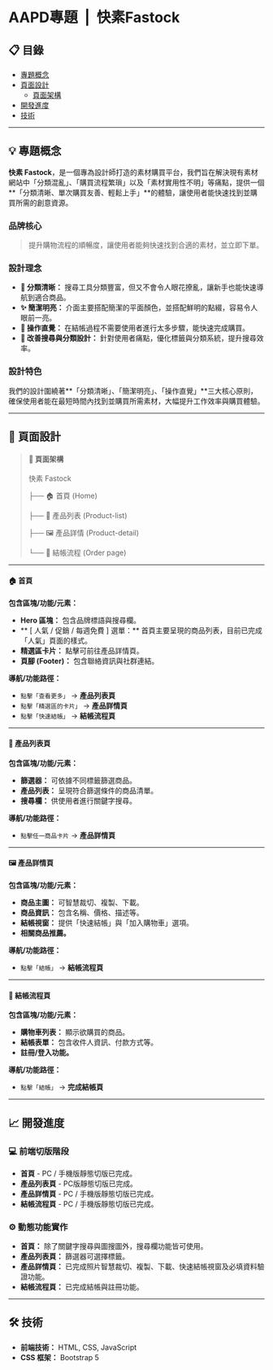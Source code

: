 # AAPD專題&nbsp;&nbsp;|&nbsp;&nbsp;快素Fastock 

## 📋 目錄
* [專題概念](#-專題概念)
* [頁面設計](#-頁面設計)
    * [頁面架構](#-頁面架構)
* [開發進度](#-開發進度)
* [技術](#-技術)

---

## 💡 專題概念

**快素 Fastock**，是一個專為設計師打造的素材購買平台，我們旨在解決現有素材網站中「分類混亂」、「購買流程繁瑣」以及「素材實用性不明」等痛點，提供一個**「分類清晰、單次購買友善、輕鬆上手」**的體驗，讓使用者能快速找到並購買所需的創意資源。

### 品牌核心

>提升購物流程的順暢度，讓使用者能夠快速找到合適的素材，並立即下單。

### 設計理念
* **🧩 分類清晰：** 搜尋工具分類豐富，但又不會令人眼花撩亂，讓新手也能快速導航到適合商品。
* **✨ 簡潔明亮：** 介面主要搭配簡潔的平面顏色，並搭配鮮明的點綴，容易令人眼前一亮。
* **🚀 操作直覺：** 在結帳過程不需要使用者進行太多步驟，能快速完成購買。
* **🎯 改善搜尋與分類設計：** 針對使用者痛點，優化標籤與分類系統，提升搜尋效率。


### 設計特色

我們的設計圍繞著**「分類清晰」、「簡潔明亮」、「操作直覺」**三大核心原則，確保使用者能在最短時間內找到並購買所需素材，大幅提升工作效率與購買體驗。

---

## 🎨 頁面設計

>#### 📄 頁面架構
>快素 Fastock
>
>├── 🏠 首頁 (Home)
>
>├── 📂 產品列表 (Product-list)
>
>├── 🖼️ 產品詳情 (Product-detail)
>
>└── 🛒 結帳流程 (Order page)

---

#### 🏠 首頁
**包含區塊/功能/元素：**
* **Hero 區塊：** 包含品牌標語與搜尋欄。
* ** [ 人氣 / 促銷 / 每週免費 ] 選單：** 首頁主要呈現的商品列表，目前已完成「人氣」頁面的樣式。
* **精選區卡片：** 點擊可前往產品詳情頁。
* **頁腳 (Footer)：** 包含聯絡資訊與社群連結。

**導航/功能路徑：**
* `點擊「查看更多」` → **產品列表頁**
* `點擊「精選區的卡片」` → **產品詳情頁**
* `點擊「快速結帳」` → **結帳流程頁**

---

#### 📂 產品列表頁
**包含區塊/功能/元素：**
* **篩選器：** 可依據不同標籤篩選商品。
* **產品列表：** 呈現符合篩選條件的商品清單。
* **搜尋欄：** 供使用者進行關鍵字搜尋。

**導航/功能路徑：**
* `點擊任一商品卡片` → **產品詳情頁**

---

#### 🖼️ 產品詳情頁
**包含區塊/功能/元素：**
* **商品主圖：** 可智慧裁切、複製、下載。
* **商品資訊：** 包含名稱、價格、描述等。
* **結帳視窗：** 提供「快速結帳」與「加入購物車」選項。
* **相關商品推薦。**

**導航/功能路徑：**
* `點擊「結帳」` → **結帳流程頁**

---

#### 🛒 結帳流程頁
**包含區塊/功能/元素：**
* **購物車列表：** 顯示欲購買的商品。
* **結帳表單：** 包含收件人資訊、付款方式等。
* **註冊/登入功能。**

**導航/功能路徑：**
* `點擊「結帳」` → **完成結帳頁**

---

## 📈 開發進度

### 💻 前端切版階段
* **首頁** - PC / 手機版靜態切版已完成。
* **產品列表頁** - PC版靜態切版已完成。
* **產品詳情頁** - PC / 手機版靜態切版已完成。
* **結帳流程頁** - PC / 手機版靜態切版已完成。

### ⚙️ 動態功能實作
* **首頁：** 除了關鍵字搜尋與圖搜圖外，搜尋欄功能皆可使用。
* **產品列表頁：** 篩選器可選擇標籤。
* **產品詳情頁：** 已完成照片智慧裁切、複製、下載、快速結帳視窗及必填資料驗證功能。
* **結帳流程頁：** 已完成結帳與註冊功能。

---

## 🛠️ 技術

* **前端技術：** HTML, CSS, JavaScript
* **CSS 框架：** Bootstrap 5
